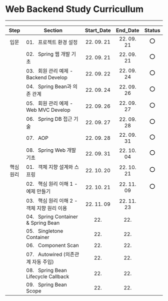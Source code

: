 # Web Backend Study Curricullum
---
Step|Section|Start_Date|End_Date|Status
:--:|--|:--:|:--:|:--:|
입문|01.&nbsp;&nbsp;&nbsp;프로젝트 환경 설정|22. 09. 21|22. 09. 21|:o:
&nbsp;|02.&nbsp;&nbsp;&nbsp;Spring 웹 개발 기초|22. 09. 21|22. 09. 21|:o:
&nbsp;|03.&nbsp;&nbsp;&nbsp;회원 관리 예제 - Backend Develop|22. 09. 22|22. 09. 24|:o:
&nbsp;|04.&nbsp;&nbsp;&nbsp;Spring Bean과 의존 관계|22. 09. 24|22. 09. 26|:o:
&nbsp;|05.&nbsp;&nbsp;&nbsp;회원 관리 예제 - Web MVC Develop|22. 09. 26|22. 09. 27|:o:
&nbsp;|06.&nbsp;&nbsp;&nbsp;Spring DB 접근 기술|22. 09. 27|22. 09. 28|:o:
&nbsp;|07.&nbsp;&nbsp;&nbsp;AOP|22. 09. 28|22. 09. 31|:o:
&nbsp;|08.&nbsp;&nbsp;&nbsp;Spring Web 개발 기초|22. 09. 31|22. 10. 04|:o:
핵심 원리|01.&nbsp;&nbsp;&nbsp;객체 지향 설계와 스프링|22. 10. 20|22. 10. 21|:o:
&nbsp;|02.&nbsp;&nbsp;&nbsp;핵심 원리 이해 1 - 예제 만들기|22. 10. 21 |22. 11. 09|:o:
&nbsp;|03.&nbsp;&nbsp;&nbsp;핵심 원리 이해 2 - 객체 지향 원리 이용|22. 11. 09|22. 11. 23|
&nbsp;|04.&nbsp;&nbsp;&nbsp;Spring Container & Spring Bean|22. |22. |
&nbsp;|05.&nbsp;&nbsp;&nbsp;Singletone Container|22. |22. |
&nbsp;|06.&nbsp;&nbsp;&nbsp;Component Scan|22. |22. |
&nbsp;|07.&nbsp;&nbsp;&nbsp;Autowired (의존관계 자동 주입)|22. |22. |
&nbsp;|08.&nbsp;&nbsp;&nbsp;Spring Bean Lifecycle Callback|22. |22. |
&nbsp;|09.&nbsp;&nbsp;&nbsp;Spring Bean Scope|22. |22. |
